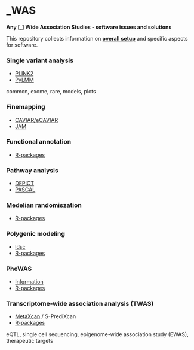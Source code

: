 # _WAS

**Any [_] Wide Association Studies - software issues and solutions**

This repository collects information on **[overall setup](overall)** and specific aspects for software.

### Single variant analysis

* [PLINK2](PLINK2)
* [PyLMM](PyLMM)

common, exome, rare, models, plots

### Finemapping

* [CAVIAR/eCAVIAR](caviar)
* [JAM](JAM)

### Functional annotation

* [R-packages](R-packages)

### Pathway analysis

* [DEPICT](DEPICT)
* [PASCAL](PASCAL)

### Medelian randomiszation

* [R-packages](R-packages)

### Polygenic modeling

* [ldsc](ldsc)
* [R-packages](R-packages)

### PheWAS

* [Information](PheWAS)
* [R-packages](R-packages)

### Transcriptome-wide association analysis (TWAS)

* [MetaXcan](MetaXcan) / S-PrediXcan
* [R-packages](R-packages)

eQTL, single cell sequencing, epigenome-wide association study (EWAS), therapeutic targets

